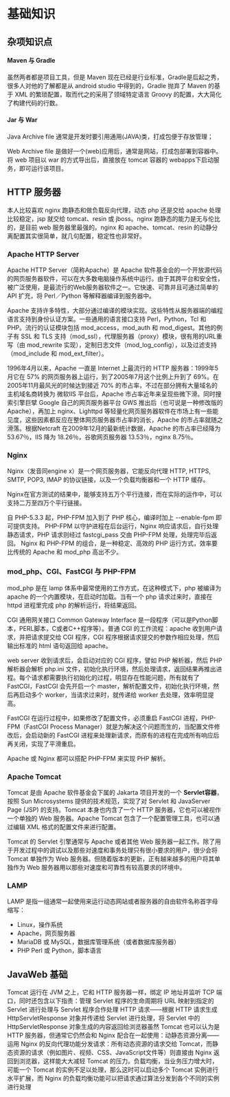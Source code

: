 # 基础知识

## 杂项知识点

#### Maven 与 Gradle

虽然两者都是项目工具，但是 Maven 现在已经是行业标准，Gradle是后起之秀，很多人对他的了解都是从 android studio 中得到的，Gradle 抛弃了 Maven 的基于 XML 的繁琐配置，取而代之的采用了领域特定语言 Groovy 的配置，大大简化了构建代码的行数。

#### Jar 与 War

Java Archive file 通常是开发时要引用通用(JAVA)类，打成包便于存放管理；

Web Archive file 是做好一个(web)应用后，通常是网站，打成包部署到容器中。
将 web 项目以 war 的方式导出后，直接放在 tomcat 容器的 webapps下启动服务，即可运行该项目。




## HTTP 服务器

本人比较喜欢 nginx 跑静态和做负载反向代理，动态 php 还是交给 apache 处理比较稳定，jsp 就交给 tomcat、resin 或 jboss。nginx 跑静态的能力是无与伦比的，是目前 web 服务器里最强的。nginx 和 apache、tomcat、resin 的动静分离配置其实很简单，就几句配置，稳定性也非常好。

### Apache HTTP Server

Apache HTTP Server（简称Apache）是 Apache 软件基金会的一个开放源代码的网页服务器软件，可以在大多数电脑操作系统中运行。由于其跨平台和安全性，被广泛使用，是最流行的Web服务器软件之一。它快速、可靠并且可通过简单的 API 扩充，将 Perl／Python 等解释器编译到服务器中。

Apache 支持许多特性，大部分通过编译的模块实现。这些特性从服务器端的编程语言支持到身份认证方案。一些通用的语言接口支持 Perl，Python，Tcl 和 PHP。流行的认证模块包括 mod_access，mod_auth 和 mod_digest。其他的例子有 SSL 和 TLS 支持（mod_ssl），代理服务器（proxy）模块，很有用的URL重写（由 mod_rewrite 实现），定制日志文件（mod_log_config），以及过滤支持（mod_include 和 mod_ext_filter）。

1996年4月以来，Apache 一直是 Internet 上最流行的 HTTP 服务器：1999年5月它在 57% 的网页服务器上运行，到了2005年7月这个比例上升到了 69%。在2005年11月最风光的时候达到接近 70% 的市占率，不过在部分拥有大量域名的主机域名商转换为 微软IIS 平台后，Apache 市占率近年来呈现些微下滑。同时搜索引擎巨擘 Google 自己的网页服务器平台 GWS 推出后（也可说是一种修改版的 Apache），再加上 nginx、Lighttpd 等轻量化网页服务器软件在市场上有一些能见度，这些因素都反应在整体网页服务器市占率的消长，Apache 的市占率就随之滑落。根据Netcraft 在2009年12月的最新统计数据，Apache 的市占率已经降为 53.67％，IIS 降为 18.26％，谷歌网页服务器 13.53％，nginx 8.75％。

### Nginx

Nginx（发音同engine x）是一个网页服务器，它能反向代理 HTTP, HTTPS, SMTP, POP3, IMAP 的协议链接，以及一个负载均衡器和一个 HTTP 缓存。

Nginx在官方测试的结果中，能够支持五万个平行连接，而在实际的运作中，可以支持二万至四万个平行链接。

自 PHP-5.3.3 起，PHP-FPM 加入到了 PHP 核心，编译时加上 --enable-fpm 即可提供支持。 PHP-FPM 以守护进程在后台运行，Nginx 响应请求后，自行处理静态请求，PHP 请求则经过 fastcgi_pass 交由 PHP-FPM 处理，处理完毕后返回。 Nginx 和 PHP-FPM 的组合，是一种稳定、高效的 PHP 运行方式，效率要比传统的 Apache 和 mod_php 高出不少。

### mod_php、CGI、FastCGI 与 PHP-FPM

mod_php 是在 lamp 体系中最常使用的工作方式，在这种模式下，php 被编译为 apache 的一个内置模块，在启动时加载。当有一个 php 请求过来时，直接在 httpd 进程里完成 php 的解析运行，将结果返回。

CGI 通用网关接口 Common Gateway Interface 是一段程序（可以是Python脚本，PERL脚本，C或者C++程序等）。普通 CGI 的工作流程：apache 收到用户请求，并把请求提交给 CGI 程序，CGI 程序根据请求提交的参数作相应处理，然后输出标准的 html 语句返回给 apache。

web server 收到请求后，会启动对应的 CGI 程序，譬如 PHP 解析器，然后 PHP 解析器会解析 php.ini 文件，初始化执行环境，然后处理请求，返回结果再推出进程。每个请求都需要执行初始化的过程，明显存在性能问题，所有就有了 FastCGI，FastCGI 会先开启一个 master，解析配置文件，初始化执行环境，然后再启动多个 worker，当请求过来时，就传递给 worker 去处理，效率明显提高。

FastCGI 在运行过程中，如果修改了配置文件，必须重启 FastCGI 进程，PHP-FPM（FastCGI Process Manager）就是为解决这个问题而生的，当配置文件修改后，会启动新的 FastCGI 进程来处理新请求，而原有的进程在完成所有响应后再关闭，实现了平滑重启。

Apache 或 Nginx 都可以搭配 PHP-FPM 来实现 PHP 解析。

### Apache Tomcat

Tomcat 是由 Apache 软件基金会下属的 Jakarta 项目开发的一个 **Servlet容器**，按照 Sun Microsystems 提供的技术规范，实现了对 Servlet 和 JavaServer Page (JSP) 的支持。Tomcat 本身也内含了一个 HTTP 服务器，它也可以被视作一个单独的 Web 服务器。Apache Tomcat 包含了一个配置管理工具，也可以通过编辑 XML 格式的配置文件来进行配置。

Tomcat 的 Servlet 引擎通常与 Apache 或者其他 Web 服务器一起工作。除了用于开发过程中的调试以及那些对速度和事务处理只有很小要求的用户，很少会将 Tomcat 单独作为 Web 服务器。但随着版本的更新，正有越来越多的用户将其单独作为 Web 服务器用以那些对速度和可靠性有较高要求的环境中。

### LAMP

LAMP 是指一组通常一起使用来运行动态网站或者服务器的自由软件名称首字母缩写：
  * Linux，操作系统
  * Apache，网页服务器
  * MariaDB 或 MySQL，数据库管理系统（或者数据库服务器）
  * PHP Perl 或 Python，脚本语言

## JavaWeb 基础

Tomcat 运行在 JVM 之上，它和 HTTP 服务器一样，绑定 IP 地址并监听 TCP 端口，同时还包含以下指责：管理 Servlet 程序的生命周期将 URL 映射到指定的 Servlet 进行处理与 Servlet 程序合作处理 HTTP 请求——根据 HTTP 请求生成 HttpServletResponse 对象并传递给 Servlet 进行处理，将 Servlet 中的 HttpServletResponse 对象生成的内容返回给浏览器虽然 Tomcat 也可以认为是 HTTP 服务器，但通常它仍然会和 Nginx 配合在一起使用：动静态资源分离——运用 Nginx 的反向代理功能分发请求：所有动态资源的请求交给 Tomcat，而静态资源的请求（例如图片、视频、CSS、JavaScript文件等）则直接由 Nginx 返回到浏览器，这样能大大减轻 Tomcat 的压力。负载均衡，当业务压力增大时，可能一个 Tomcat 的实例不足以处理，那么这时可以启动多个 Tomcat 实例进行水平扩展，而 Nginx 的负载均衡功能可以把请求通过算法分发到各个不同的实例进行处理


